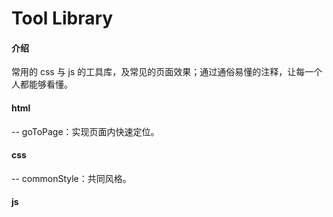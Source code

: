 # Tool Library

#### 介绍

常用的 css 与 js 的工具库，及常见的页面效果；通过通俗易懂的注释，让每一个人都能够看懂。

#### html

-- goToPage：实现页面内快速定位。

#### css

-- commonStyle：共同风格。

#### js
